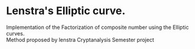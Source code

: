 <h1>Lenstra's Elliptic curve.</h1>

<p> Implementation of the Factorization of composite number using the Elliptic curves. 
<br>
Method proposed by lenstra Cryptanalysis Semester project 
</p>


